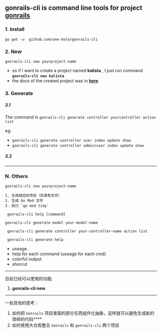 ## __gonrails-cli__ is command line tools for project __[gonrails](https://github.com/one-hole/gonrails)__


### 1. Install

`go get -u  github.com/one-hole/gonrails-cli`

### 2. New

`gonrails-cli new yourproject-name`


 * so if I want to create a project named __kalista__ , I just run command __`gonrails-cli new kalista`__
 * the docs of the created project was in __[here](https://github.com/one-hole/gonrails)__


### 3. Generate

##### 3.1

 The command is `gonrails-cli generate controller yourcontroller action list`
 
 eg: 
 * `gonrails-cli generate controller user index update show` 
 * `gonrails-cli generate controller admin/user index update show` 

##### 3.2



---
### N. Others

` gonrails-cli new yourproject-name `
    
    1. 生成相应的项目（目录和文件）
    2. 生成 Go Mod 文件
    3. 执行 `go mod tidy`

` gonrails-cli help [command]`

` gonrails-cli generate model your-model-name `

` gonrails-cli generate controller your-controller-name action list`

` gonrails-cli generate help`


* useage .
* help for each command (useage for each cmd)
* colorful output
* shorcut


---
目前已经可以使用的功能:

1. __gonrails-cli new__ 

---


一些其他的思考：

1. 如何把 `Gonrails` 项目里面的部分东西组件化抽象，这样就可以避免生成新的琐碎的代码****
2. 如何使用大仓库整合 `Gonrails` 和 `gonrails-cli` 两个项目